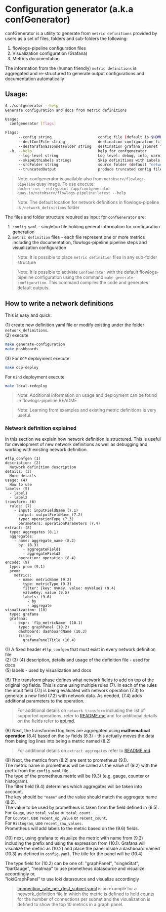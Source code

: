 # Configuration generator (a.k.a confGenerator)

confGenerator is a utility to generate from `metric definitions` provided by users 
as a set of files, folders and sub-folders the following:

1. flowlogs-pipeline configuration files
1. Visualization configuration (Grafana)
1. Metrics documentation 

The information from the (human friendly) `metric definitions` is aggregated and re-structured to 
generate output configurations and documentation automatically

## Usage:

```bash
$ ./confgenerator --help
Generate configuration and docs from metric definitions

Usage:
  confgenerator [flags]

Flags:
      --config string                     config file (default is $HOME/.confgen)
      --destConfFile string               destination configuration file (default "flowlogs-pipeline.conf.yaml")
      --destGrafanaJsonnetFolder string   destination grafana jsonnet folder
  -h, --help                              help for confgenerator
      --log-level string                  Log level: debug, info, warning, error (default "error")
      --skipWithLabels strings            Skip definitions with Labels
      --srcFolder string                  source folder (default "network_definitions")
      --truncatedOutput                   produce truncated config file (as for Operator)

```

> Note: confgenerator is available also from `netobserv/flowlogs-pipeline` quay image. To use execute:  
> `docker run --entrypoint /app/confgenerator quay.io/netobserv/flowlogs-pipeline:latest --help` 

> Note: The default location for network definitions in flowlogs-pipeline is `/network_definitions` folder

The files and folder structure required as input for `confGenerator` are:

1. `config.yaml` - singleton file holding general information for configuration generation   
1. `metric definition` files - each file represent one or more metrics including the documentation,
flowlogs-pipeline pipeline steps and visualization configuration

> Note: It is possible to place `metric definition` files in any sub-folder structure 

> Note: It is possible to activate `ConfGenrator` with the default flowlogs-pipeline configuration using the command `make generate-configuration`. 
> This command compiles the code and generates default outputs.

## How to write a network definitions

This is easy and quick:

(1) create new definition yaml file or modify existing under the folder `network_definitions`.  
(2) execute  
```bash
make generate-configuration
make dashboards
```
(3) For `OCP` deployment execute 
```bash
make ocp-deploy
``` 
For `Kind` deployment execute 
```bash
make local-redeploy
```
> Note: Additional information on usage and deployment can be found in flowlogs-pipeline README  

> Note: Learning from examples and existing metric definitions is very useful.

### Network definition explained

In this section we explain how network definition is structured. This is useful for development of 
new network definitions as well as debugging and working with existing network definition.

```shell
#flp_confgen (1) 
description: (2)
  Network definition description  
details: (3)
  More details  
usage: (4)
  How to use
labels: (5) 
  - label1
  - label2
transform: (6)
  rules: (7)
    - input: inputFieldName (7.1)
      output: outputFieldName (7.2)
      type: operationType (7.3)
      parameters: operationParameters (7.4)
extract: (8)
  type: aggregates (8.1)
  aggregates:
    - name: aggregate_name (8.2)
      by: (8.3)
        - aggregateField1
        - aggregateField2
      operation: operation (8.4)
encode: (9)
  type: prom (9.1)
  prom:
    metrics:
      - name: metricName (9.2)
        type: metricType (9.3)
        filter: {key: myKey, value: myValue} (9.4)
        valueKey: value (9.5)
        labels: (9.6)
          - by
          - aggregate
visualization: (10)
  type: grafana
  grafana: 
    - expr: 'flp_metricName' (10.1)
      type: graphPanel (10.2)
      dashboard: dashboardName (10.3)
      title:
        grafanaPanelTitle (10.4)
```

(1) A fixed header `#flp_confgen` that must exist in every network definition file  
(2) (3) (4) description, details and usage of the definition file - used for docs  
(5) labels - used by visualization and docs    

(6) The transform phase defines what network fields to add on top of the original log fields.
This is done using multiple rules (7). In each of the rules the input field (7.1) is being 
evaluated with network operation (7.3) to generate a new field (7.2) with network data.
As needed, (7.4) adds additional parameters to the operation. 
> For additional details on `network transform` including the list of supported operations, 
> refer to [README.md](../README.md#transform-network) and for additional details 
> on the fields refer to [api.md](api.md#transform-network-api). 

(8) Next, the transformed log lines are aggregated using **mathematical 
operation** (8.4) based on the `by` fields (8.3) - 
this actually moves the data from being log lines into being a metric named (8.2)  
> For additional details on `extract aggregates`
> refer to [README.md](../README.md#aggregates).  

(9) Next, the metrics from (8.2) are sent to prometheus (9.1). <br>
The metric name in prometheus will be called as the value of (9.2) with 
the prefix from the `config.yaml` file. <br>
The type of the prometheus metric will be (9.3) (e.g. gauge, counter or histogram). <br>
The filter field (9.4) determines which aggregates will be taken into account. <br>
The key should be `"name"` and the value should match the aggregate name (8.2). <br>
The value to be used by prometheus is taken from the field defined in (9.5). <br>
For `Gauge`, use `total_value` or `total_count`. <br>
For `Counter`, use `recent_op_value` or `recent_count`. <br>
For `Histogram`, use `recent_raw_values`. <br>
Prometheus will add labels to the metric based on the (9.6) fields. <br>

(10) next, using grafana to visualize the metric with name from (9.2) including the 
prefix and using the expression from (10.1). 
Grafana will visualize the metric as (10.2) and place the panel inside
a dashboard named (10.3) as defined in `config.yaml`. 
The title for the panel will be (10.4)  

The type field for (10.2) can be one of:
"graphPanel", "singleStat", "barGauge", "heatmap" to use prometheus datasource and visualize accordingly or,  
"lokiGraphPanel" to use loki datasource and visualize accordingly

> [connection_rate_per_dest_subnet.yaml](../network_definitions/connection_rate_per_dest_subnet.yaml) is an
> example for a network_definition file in which the metric is defined to hold counts 
> for the number of connections per subnet and the visualization is defined to show 
> the top 10 metrics in a graph panel.




